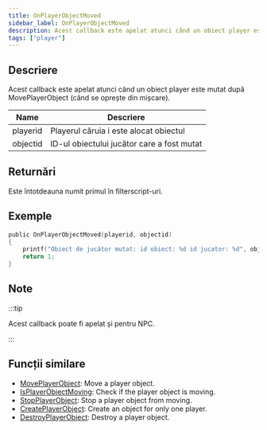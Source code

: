 ```yaml
---
title: OnPlayerObjectMoved
sidebar_label: OnPlayerObjectMoved
description: Acest callback este apelat atunci când un obiect player este mutat după MovePlayerObject (când se oprește din mișcare).
tags: ["player"]
---
```


## Descriere

Acest callback este apelat atunci când un obiect player este mutat după MovePlayerObject (când se oprește din mișcare).

| Name     | Descriere                                  |
| -------- | ------------------------------------------ |
| playerid | Playerul căruia i este alocat obiectul     |
| objectid | ID-ul obiectului jucător care a fost mutat |

## Returnări

Este întotdeauna numit primul în filterscript-uri.

## Exemple

```c
public OnPlayerObjectMoved(playerid, objectid)
{
    printf("Obiect de jucător mutat: id obiect: %d id jucator: %d", objectid, playerid);
    return 1;
}
```

## Note

:::tip

Acest callback poate fi apelat și pentru NPC.

:::

## Funcții similare

- [MovePlayerObject](../functions/MovePlayerObject): Move a player object.
- [IsPlayerObjectMoving](../functions/IsPlayerObjectMoving): Check if the player object is moving.
- [StopPlayerObject](../functions/StopPlayerObject): Stop a player object from moving.
- [CreatePlayerObject](../functions/CreatePlayerObject): Create an object for only one player.
- [DestroyPlayerObject](../functions/DestroyPlayerObject): Destroy a player object.